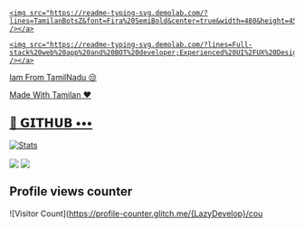 

<p align="center">

  <a href="https://github.com/TamilanBotsZ/readme-typing-svg">

    <img src="https://readme-typing-svg.demolab.com/?lines=TamilanBotsZ&font=Fira%20SemiBold&center=true&width=480&height=45&color=fff68f&vCenter=true&pause=1000&size=40" /></a>

</p>

<p align="center">

  <a href="https://github.com/TamilanBotsZ/readme-typing-svg">

    <img src="https://readme-typing-svg.demolab.com/?lines=Full-stack%20web%20app%20and%20BOT%20developer;Experienced%20UI%2FUX%20Designer;2%2B%20years%20of%20coding%20experience;Always%20learning%20new%20things&font=Fira%20Code&center=true&width=500&height=45&color=f75c7e&vCenter=true&pause=1000&size=22" /></a>

</p>

<p align="center">

 Iam From TamilNadu 😒

</p>

Made With Tamilan ❤️

</p>


## 💜 𝗚𝗜𝗧𝗛𝗨𝗕 •••

[![Stats](https://github-readme-stats.vercel.app/api?username=TamilanBotsZ&hide=prs&count_public=true&show_icons=true&theme=algolia)](https://github.com/TamilanBotsZ/github-readme-stats)

<img src="https://github-readme-streak-stats.herokuapp.com?user=TamilanBotsZ&theme=tokyonight" align="center">

<img src="https://github-readme-stats.vercel.app/api/top-langs/?username=TamilanBotsZ&layout=compact&theme=tokyonight" align="center">

## Profile views counter

![Visitor Count](https://profile-counter.glitch.me/{LazyDevelop}/cou
